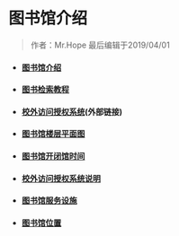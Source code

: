 # 图书馆介绍

> 作者：Mr.Hope 最后编辑于2019/04/01

- #### [图书馆介绍](library/intro)

- #### [图书检索教程](library/guide)

- #### [校外访问授权系统](http://resource.library.nenu.edu.cn/)(外部链接)

- #### [图书馆楼层平面图](library/ichnography)

- #### [图书馆开闭馆时间](library/openTime)

- #### [校外访问授权系统说明](library/authorization)

- #### [图书馆服务设施](library/facility)

- #### [图书馆位置](library/location)